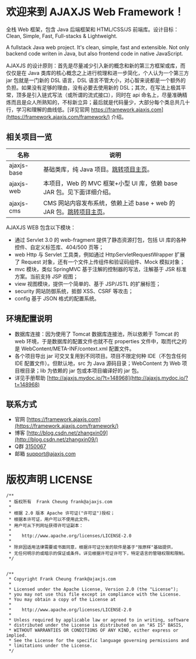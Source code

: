 欢迎来到 AJAXJS Web Framework！
=============

全栈 Web 框架，包含 Java 后端框架和 HTML/CSS/JS 前端库。设计目标：Clean, Simple, Fast, Full-stacks & Lightweight.

A fullstack Java web project. It's clean, simple, fast and extensible. Not only backend code writen in Java, but also frontend code in native JavaScript. 

AJAXJS 的设计原则：首先是尽量减少引入新的概念和新的第三方框架或库，而仅仅是在 Java 类库的核心概念之上进行梳理和进一步简化，个人认为一个第三方 jar 包就是一门新的 DSL 语言，DSL 语言不管大小，对心智来说都是一个额外的负担。如果没有足够的理由，没有必要去使用新的 DSL；其次，在写法上极其平常，顶多是引入链式写法（或所谓的流式接口），同时在 api 命名上，尽量准确精炼而且是众人所熟知的，不标新立异；最后就是代码量少，大部分每个类总共几十行，学习和理解的曲线低。[详见官网 https://framework.ajaxjs.com](https://framework.ajaxjs.com/framework/) 介绍。 





相关项目一览
--------------

|名称|说明|
|------|----|
|ajaxjs-base|基础类库，纯 Java 项目。[跳转项目主页](http://git.oschina.net/sp42/ajaxjs-base)。|
|ajaxjs-web|本项目，Web 的 MVC 框架+小型 UI 库，依赖 base JAR 包。见下面详细介绍。|
|ajaxjs-cms|CMS 网站内容发布系统，依赖上述 base + web 的 JAR 包。[跳转项目主页](http://git.oschina.net/sp42/ajaxjs-cms)。|

AJAXJS WEB 包含以下模块：

- 通过 Servlet 3.0 的 web-fragment 提供了静态资源打包，包括 UI 库的各种控件、自定义标签库、404/500 页等；
- web Http 与 Servlet 工具类，例如通过 HttpServletRequestWrapper 扩展了 Request 对象，还有一个文件上传组件和验证码组件、Mock 模拟对象；
- mvc 模块，类似 SpringMVC 基于注解的控制器的写法，注解基于 JSR 标准方案。当前支持 JSP 视图；
- view 视图模块，提供一个简单的、基于 JSP/JSTL 的扩展标签；
- security 网站防御系统，抵御 XSS、CSRF 等攻击；
- config 基于 JSON 格式的配置系统。

环境配置说明
-------------
- 数据库连接：因为使用了 Tomcat 数据库连接池，所以依赖于 Tomcat 的 web 环境，于是数据库的配置文件也就不在 properties 文件中，取而代之的是 WebContent/META-INF/context.xml 配置文件。
- 各个项目导出 jar 可交叉复用到不同项目。项目不限定何种 IDE（不包含任何 IDE 配置文件）。但默认地，src 为 Java 源码目录；WebContent 为 Web 项目根目录；lib 为依赖的 jar 包或本项目编译好的 jar 包。
- 详见手册帮助 [http://ajaxjs.mydoc.io/?t=148968](http://ajaxjs.mydoc.io/?t=148968)

联系方式
----------

- 官网 [https://framework.ajaxjs.com](https://framework.ajaxjs.com/framework/)  
- 博客 [http://blog.csdn.net/zhangxin09](http://blog.csdn.net/zhangxin09/) 
- Q群 [3150067](//shang.qq.com/wpa/qunwpa?idkey=99415d164e2c776567c9370cc5b0bde26f4e2e7c5068978a24d1fe7c976ace93)
- 邮箱 support@ajaxjs.com

版权声明 LICENSE
==========



	/**
	 * 版权所有  Frank Cheung frank@ajaxjs.com
	 * 
	 * 根据 2.0 版本 Apache 许可证("许可证")授权；
	 * 根据本许可证，用户可以不使用此文件。
	 * 用户可从下列网址获得许可证副本：
	 * 
	 *    http://www.apache.org/licenses/LICENSE-2.0
	 *    
	 * 除非因适用法律需要或书面同意，根据许可证分发的软件是基于"按原样"基础提供，
	 * 无任何明示的或暗示的保证或条件。详见根据许可证许可下，特定语言的管辖权限和限制。
	 */
	
	
	/**
	 * Copyright Frank Cheung frank@ajaxjs.com
	 *
	 * Licensed under the Apache License, Version 2.0 (the "License");
	 * you may not use this file except in compliance with the License.
	 * You may obtain a copy of the License at
	 *
	 *    http://www.apache.org/licenses/LICENSE-2.0
	 *
	 * Unless required by applicable law or agreed to in writing, software
	 * distributed under the License is distributed on an "AS IS" BASIS,
	 * WITHOUT WARRANTIES OR CONDITIONS OF ANY KIND, either express or implied.
	 * See the License for the specific language governing permissions and
	 * limitations under the License.
	 */
 
